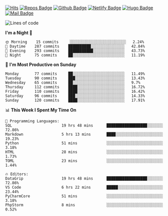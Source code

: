 

[![Hits](https://hits.seeyoufarm.com/api/count/incr/badge.svg?url=https%3A%2F%2Fgithub.com/sangm1n)](https://hits.seeyoufarm.com) 
[![Repos Badge](https://badges.pufler.dev/repos/sangm1n)](https://badges.pufler.dev)
[![Github Badge](http://img.shields.io/badge/-github-black?style=flat-square&logo=github&logoColor=white&link=https:https://github.com/sangm1n/)](https://github.com/sangm1n/)
[![Netlify Badge](https://img.shields.io/badge/-TIL-00C7B7?style=flat-square&logo=Netlify&logoColor=white&link=https://sangminlog.netlify.com)](https://sangminlog.netlify.com)
[![Hugo Badge](https://img.shields.io/badge/-techblog-FF4088?style=flat-square&logo=Hugo&logoColor=white&link=https://sangm1n.github.io)](https://sangm1n.github.io)
[![Mail Badge](http://img.shields.io/badge/-mail-D14836?style=flat-square&logo=Gmail&logoColor=white&link=mailto:dltkd96als@naver.com)](mailto:dltkd96als@naver.com/)

<!--START_SECTION:waka-->
![Lines of code](https://img.shields.io/badge/From%20Hello%20World%20I%27ve%20Written-2.3%20million%20lines%20of%20code-blue)

**I'm a Night 🦉** 

```text
🌞 Morning    15 commits     ░░░░░░░░░░░░░░░░░░░░░░░░░   2.24% 
🌆 Daytime    287 commits    ██████████░░░░░░░░░░░░░░░   42.84% 
🌃 Evening    293 commits    ███████████░░░░░░░░░░░░░░   43.73% 
🌙 Night      75 commits     ██░░░░░░░░░░░░░░░░░░░░░░░   11.19%

```
📅 **I'm Most Productive on Sunday** 

```text
Monday       77 commits     ██░░░░░░░░░░░░░░░░░░░░░░░   11.49% 
Tuesday      90 commits     ███░░░░░░░░░░░░░░░░░░░░░░   13.43% 
Wednesday    65 commits     ██░░░░░░░░░░░░░░░░░░░░░░░   9.7% 
Thursday     112 commits    ████░░░░░░░░░░░░░░░░░░░░░   16.72% 
Friday       110 commits    ████░░░░░░░░░░░░░░░░░░░░░   16.42% 
Saturday     96 commits     ███░░░░░░░░░░░░░░░░░░░░░░   14.33% 
Sunday       120 commits    ████░░░░░░░░░░░░░░░░░░░░░   17.91%

```


📊 **This Week I Spent My Time On** 

```text
💬 Programming Languages: 
SQL                      19 hrs 48 mins      ██████████████████░░░░░░░   72.86% 
Markdown                 5 hrs 13 mins       ████░░░░░░░░░░░░░░░░░░░░░   19.23% 
Python                   51 mins             ░░░░░░░░░░░░░░░░░░░░░░░░░   3.18% 
HTML                     28 mins             ░░░░░░░░░░░░░░░░░░░░░░░░░   1.73% 
TOML                     23 mins             ░░░░░░░░░░░░░░░░░░░░░░░░░   1.44%

🔥 Editors: 
DataGrip                 19 hrs 48 mins      ██████████████████░░░░░░░   72.86% 
VS Code                  6 hrs 22 mins       █████░░░░░░░░░░░░░░░░░░░░   23.44% 
PyCharmCore              51 mins             ░░░░░░░░░░░░░░░░░░░░░░░░░   3.18% 
PhpStorm                 8 mins              ░░░░░░░░░░░░░░░░░░░░░░░░░   0.52%

```


<!--END_SECTION:waka-->


<!--
**sangm1n/sangm1n** is a ✨ _special_ ✨ repository because its `README.md` (this file) appears on your GitHub profile.

Here are some ideas to get you started:

- 🔭 I’m currently working on ...
- 🌱 I’m currently learning ...
- 👯 I’m looking to collaborate on ...
- 🤔 I’m looking for help with ...
- 💬 Ask me about ...
- 📫 How to reach me: ...
- 😄 Pronouns: ...
- ⚡ Fun fact: ...

https://shields.io/
-->


